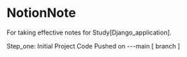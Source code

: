 # NotionNote
For taking effective notes for Study[Django_application].

Step_one: Initial Project Code Pushed on ---main [ branch ] 
